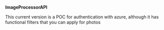 **ImageProcessorAPI**

This current version is a POC for authentication with azure, although it has functional filters that you can apply for photos 

